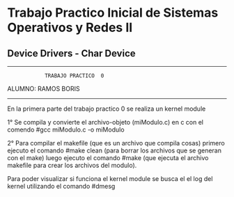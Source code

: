 # Trabajo Practico Inicial de Sistemas Operativos y Redes II
## Device Drivers - Char Device

*******************************************************************************

				TRABAJO PRACTICO  0


ALUMNO: RAMOS BORIS

*******************************************************************************


En la primera parte del trabajo practico 0 se realiza un kernel module

1° Se compila y convierte el archivo-objeto (miModulo.c) en c
con el comendo #gcc miModulo.c -o miModulo

2° Para compilar el makefile (que es un archivo que compila cosas) 
primero ejecuto el comando #make clean (para borrar los archivos que se generan 
con el make) luego ejecuto el comando #make (que ejecuta el archivo makefile para 
crear los archivos del modulo).

Para poder visualizar si funciona el kernel module se busca el el log del kernel
utilizando el comando #dmesg
